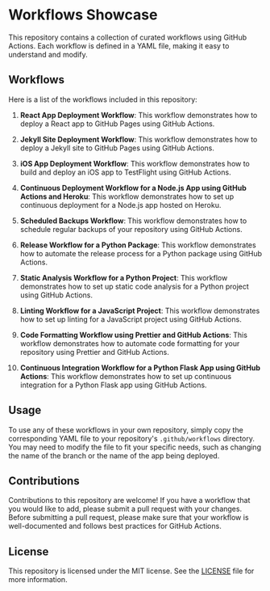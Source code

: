 Workflows Showcase
==================

This repository contains a collection of curated workflows using GitHub Actions. Each workflow is defined in a YAML file, making it easy to understand and modify.

Workflows
---------

Here is a list of the workflows included in this repository:

1.  **React App Deployment Workflow**: This workflow demonstrates how to deploy a React app to GitHub Pages using GitHub Actions.
    
2.  **Jekyll Site Deployment Workflow**: This workflow demonstrates how to deploy a Jekyll site to GitHub Pages using GitHub Actions.
    
3.  **iOS App Deployment Workflow**: This workflow demonstrates how to build and deploy an iOS app to TestFlight using GitHub Actions.
    
4.  **Continuous Deployment Workflow for a Node.js App using GitHub Actions and Heroku**: This workflow demonstrates how to set up continuous deployment for a Node.js app hosted on Heroku.
    
5.  **Scheduled Backups Workflow**: This workflow demonstrates how to schedule regular backups of your repository using GitHub Actions.
    
6.  **Release Workflow for a Python Package**: This workflow demonstrates how to automate the release process for a Python package using GitHub Actions.
    
7.  **Static Analysis Workflow for a Python Project**: This workflow demonstrates how to set up static code analysis for a Python project using GitHub Actions.
    
8.  **Linting Workflow for a JavaScript Project**: This workflow demonstrates how to set up linting for a JavaScript project using GitHub Actions.
    
9.  **Code Formatting Workflow using Prettier and GitHub Actions**: This workflow demonstrates how to automate code formatting for your repository using Prettier and GitHub Actions.
    
10.  **Continuous Integration Workflow for a Python Flask App using GitHub Actions**: This workflow demonstrates how to set up continuous integration for a Python Flask app using GitHub Actions.
    

Usage
-----

To use any of these workflows in your own repository, simply copy the corresponding YAML file to your repository's `.github/workflows` directory. You may need to modify the file to fit your specific needs, such as changing the name of the branch or the name of the app being deployed.

Contributions
-------------

Contributions to this repository are welcome! If you have a workflow that you would like to add, please submit a pull request with your changes. Before submitting a pull request, please make sure that your workflow is well-documented and follows best practices for GitHub Actions.

License
-------

This repository is licensed under the MIT license. See the [LICENSE](LICENSE) file for more information.
